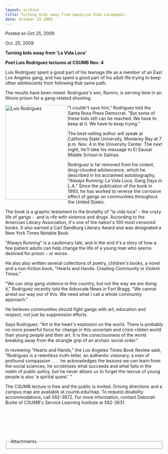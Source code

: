```yaml
---
layout: archive
title: Turning kids away from &apos;La Vida Loca&apos;
date: October 25 2009
---
```





<span class="date">Posted on Oct 25, 2009    </span>
<p>Oct. 25, 2009</p>
<strong>Turning kids away from &apos;La Vida Loca&apos;</strong>
<p><strong>Poet Luis Rodriguez lectures at CSUMB Nov.
4</strong></p>
<p>Luis Rodriguez spent a good part of his teenage life as a member
of an East Los Angeles gang, and has spent a good part of his adult
life trying to keep other adolescents from following that same
path.</p>
<p>The results have been mixed. Rodriguez&apos;s son, Ramiro, is serving
time in an Illinois prison for a gang-related shooting.</p>
<p><img alt="Luis Rodriguez" height="301" src="http://news.csumb.edu/sites/default/files/65/igx_migrate/images/luis%20rodriguez.jpg" style="float:left" width="200">&quot;I couldn&apos;t save him,&quot; Rodriguez
told the Santa Rosa Press Democrat. &quot;But some of these kids still
can be reached. We have to keep at it. We have to keep trying.&quot;</img></p>
<p>The best-selling author will speak at California State
University, Monterey Bay at 7 p.m. Nov. 4 in the University Center.
The next night, he&apos;ll take his message to El Sausal Middle School
in Salinas.</p>
<p>Rodriguez is far removed from his violent, drug-clouded
adolescence, which he described in his acclaimed autobiography,
&quot;Always Running: La Vida Loca, Gang Days in L.A.&quot; Since the
publication of the book in 1993, he has worked to reverse the
corrosive effect of gangs on communities throughout the United
States.</p>
<p>The book is a graphic testament to the brutality of &quot;la vida
loca&quot; - the crazy life of gangs -&#xA0; and is rife with violence
and drugs. According to the American Library Association, it&apos;s one
of the nation&apos;s 100 most censored books. It also earned a Carl
Sandburg Literary Award and was designated a New York Times Notable
Book.</p>
<p>&quot;Always Running&quot; is a cautionary tale, and in the end it&apos;s a
story of how a few patient adults can help change the life of a
young man who seems destined for prison - or worse.</p>
<p>He also also written several collections of poetry, children&apos;s
books, a novel and a non-fiction book, &quot;Hearts and Hands: Creating
Community in Violent Times.&quot;</p>
<p>&quot;We can stop gang violence in this country, but not the way we
are doing it,&quot; Rodriguez recently told the Advocate News in Fort
Bragg. &quot;We cannot arrest our way out of this. We need what I call a
whole community approach.&quot;</p>
<p>He believes communities should fight gangs with art, education
and respect, not just by suppression efforts.</p>
<p>Says Rodriguez: &quot;Art is the heart&apos;s explosion on the world.
There is probably no more powerful force for change in this
uncertain and crisis-ridden world than young people and their art.
It is the consciousness of the world breaking away from the
strangle grip of an archaic social order.&quot;</p>
<p>In reviewing &quot;Hearts and Hands,&quot; the Los Angeles Times Book
Review said, &quot;Rodriguez is a relentless truth-teller, an authentic
visionary, a man of profound compassion . . .&#xA0; he acknowledges
the lessons we can learn from the social sciences, he scrutinizes
what succeeds and what fails in the realm of public policy, but he
never allows us to forget the rescue of young people is also &apos;a
spirital quest.&apos; &quot;</p>
<p>The CSUMB lecture is free and the public is invited. Driving
directions and a campus map are available at csumb.edu/map. To
request disability accommodations, call 582-3672. For more
information, contact Deborah Burke of CSUMB&apos;s Service Learning
Institute at 582-3631.</p>
<p>&#xA0;</p>
<p>&#xA0;</p>
<p>&#xA0;</p>
<fieldset class="fieldgroup group-attachments">
<legend>Attachments</legend>
<div class="field field-type-emvideo field-field-attach-video">
<div class="field-items">
<div class="field-item odd">
<div class="emvideo emvideo-video emvideo-"/>
</div>
</div>
</div>
</fieldset>





